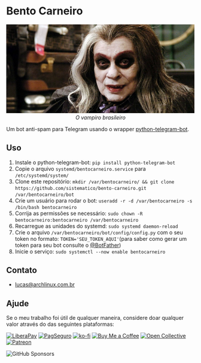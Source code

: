 # Bento Carneiro

<p align="center">
  <img src="https://raw.githubusercontent.com/sistematico/bento-carneiro/main/assets/img/bento_carneiro.jpg" alt="Bento Carneiro" />
  <em>O vampiro brasileiro</em>
</p>

Um bot anti-spam para Telegram usando o wrapper [python-telegram-bot](https://python-telegram-bot.org).

## Uso

1. Instale o python-telegram-bot: `pip install python-telegram-bot`
2. Copie o arquivo `systemd/bentocarneiro.service` para `/etc/systemd/system/`
3. Clone este repositório: `mkdir /var/bentocarneiro/ && git clone https://github.com/sistematico/bento-carneiro.git /var/bentocarneiro/bot`
4. Crie um usuário para rodar o bot: `useradd -r -d /var/bentocarneiro -s /bin/bash bentocarneiro`
5. Corrija as permissões se necessário: `sudo chown -R bentocarneiro:bentocarneiro /var/bentocarneiro`
6. Recarregue as unidades do systemd: `sudo systemd daemon-reload`
7. Crie o arquivo `/var/bentocarneiro/bot/config/config.py` com o seu token no formato: `TOKEN='SEU_TOKEN_AQUI'`(para saber como gerar um token para seu bot consulte o [@BotFather](https://t.me/botfather))
8. Inicie o serviço: `sudo systemctl --now enable bentocarneiro`

## Contato

- lucas@archlinux.com.br

## Ajude

Se o meu trabalho foi útil de qualquer maneira, considere doar qualquer valor através do das seguintes plataformas:

[![LiberaPay](https://img.shields.io/badge/LiberaPay-gray?logo=liberapay&logoColor=white&style=flat-square)](https://liberapay.com/sistematico/donate) [![PagSeguro](https://img.shields.io/badge/PagSeguro-gray?logo=pagseguro&logoColor=white&style=flat-square)](https://pag.ae/bfxkQW) [![ko-fi](https://img.shields.io/badge/ko--fi-gray?logo=ko-fi&logoColor=white&style=flat-square)](https://ko-fi.com/K3K32RES9) [![Buy Me a Coffee](https://img.shields.io/badge/Buy_Me_a_Coffee-gray?logo=buy-me-a-coffee&logoColor=white&style=flat-square)](https://www.buymeacoffee.com/sistematico) [![Open Collective](https://img.shields.io/badge/Open_Collective-gray?logo=opencollective&logoColor=white&style=flat-square)](https://opencollective.com/sistematico) [![Patreon](https://img.shields.io/badge/Patreon-gray?logo=patreon&logoColor=white&style=flat-square)](https://patreon.com/sistematico)

![GitHub Sponsors](https://img.shields.io/github/sponsors/sistematico?label=Github%20Sponsors)
